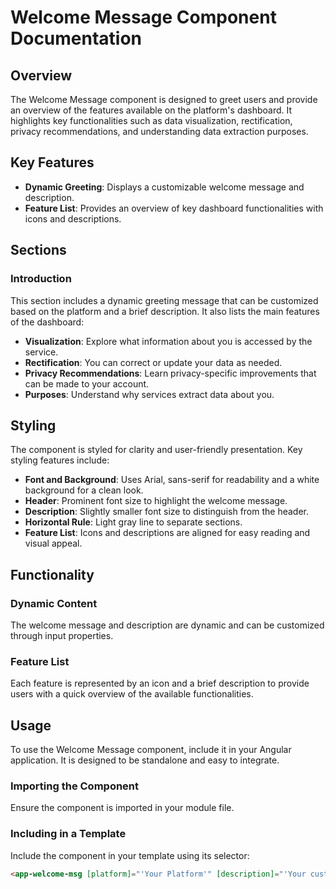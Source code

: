 # Welcome Message Component Documentation

## Overview

The Welcome Message component is designed to greet users and provide an overview of the features available on the platform's dashboard. It highlights key functionalities such as data visualization, rectification, privacy recommendations, and understanding data extraction purposes.

## Key Features

- **Dynamic Greeting**: Displays a customizable welcome message and description.
- **Feature List**: Provides an overview of key dashboard functionalities with icons and descriptions.

## Sections

### Introduction

This section includes a dynamic greeting message that can be customized based on the platform and a brief description. It also lists the main features of the dashboard:

- **Visualization**: Explore what information about you is accessed by the service.
- **Rectification**: You can correct or update your data as needed.
- **Privacy Recommendations**: Learn privacy-specific improvements that can be made to your account.
- **Purposes**: Understand why services extract data about you.

## Styling

The component is styled for clarity and user-friendly presentation. Key styling features include:

- **Font and Background**: Uses Arial, sans-serif for readability and a white background for a clean look.
- **Header**: Prominent font size to highlight the welcome message.
- **Description**: Slightly smaller font size to distinguish from the header.
- **Horizontal Rule**: Light gray line to separate sections.
- **Feature List**: Icons and descriptions are aligned for easy reading and visual appeal.

## Functionality

### Dynamic Content

The welcome message and description are dynamic and can be customized through input properties.

### Feature List

Each feature is represented by an icon and a brief description to provide users with a quick overview of the available functionalities.

## Usage

To use the Welcome Message component, include it in your Angular application. It is designed to be standalone and easy to integrate.

### Importing the Component

Ensure the component is imported in your module file.

### Including in a Template

Include the component in your template using its selector:

```html
<app-welcome-msg [platform]="'Your Platform'" [description]="'Your custom description here.'"></app-welcome-msg>
